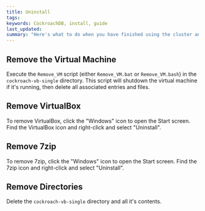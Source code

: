 ```yaml
---
title: Uninstall
tags: 
keywords: CockroachDB, install, guide
last_updated: 
summary: "Here's what to do when you have finished using the cluster and want to remove everything set up in this guide."
---
```


## Remove the Virtual Machine

Execute the `Remove_VM` script (either `Remove_VM.bat` or `Remove_VM.bash`) in the `cockroach-vb-single` directory. This script will shutdown the virtual machine if it's running, then delete all associated entries and files.


## Remove VirtualBox

To remove VirtualBox, click the "Windows" icon to open the Start screen. Find the VirtualBox icon and right-click and select "Uninstall".


## Remove 7zip

To remove 7zip, click the "Windows" icon to open the Start screen. Find the 7zip icon and right-click and select "Uninstall".


## Remove Directories

Delete the `cockroach-vb-single` directory and all it's contents.


